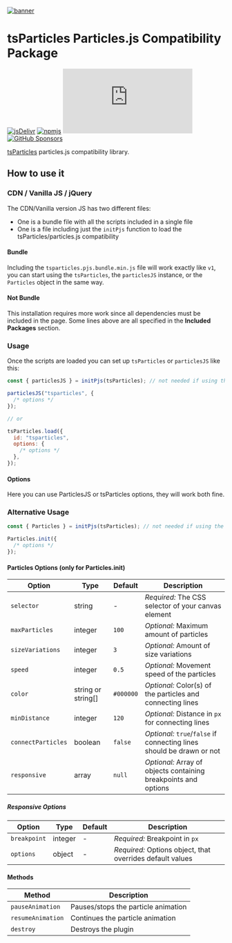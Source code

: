 [![banner](https://particles.js.org/images/banner2.png)](https://particles.js.org)

# tsParticles Particles.js Compatibility Package

[![jsDelivr](https://data.jsdelivr.com/v1/package/npm/@tsparticles/particles.js/badge)](https://www.jsdelivr.com/package/npm/@tsparticles/particles.js) [![npmjs](https://badge.fury.io/js/@tsparticles/particles.js.svg)](https://www.npmjs.com/package/@tsparticles/particles.js) [![npmjs](https://img.shields.io/npm/dt/@tsparticles/particles.js)](https://www.npmjs.com/package/@tsparticles/particles.js) [![GitHub Sponsors](https://img.shields.io/github/sponsors/matteobruni)](https://github.com/sponsors/matteobruni)

[tsParticles](https://github.com/tsparticles/tsparticles) particles.js compatibility library.

## How to use it

### CDN / Vanilla JS / jQuery

The CDN/Vanilla version JS has two different files:

- One is a bundle file with all the scripts included in a single file
- One is a file including just the `initPjs` function to load the tsParticles/particles.js compatibility

#### Bundle

Including the `tsparticles.pjs.bundle.min.js` file will work exactly like `v1`, you can start using the `tsParticles`,
the `particlesJS` instance, or the `Particles` object in the same way.

#### Not Bundle

This installation requires more work since all dependencies must be included in the page. Some lines above are all
specified in the **Included Packages** section.

### Usage

Once the scripts are loaded you can set up `tsParticles` or `particlesJS` like this:

```javascript
const { particlesJS } = initPjs(tsParticles); // not needed if using the bundle script, required for any other installation

particlesJS("tsparticles", {
  /* options */
});

// or

tsParticles.load({
  id: "tsparticles",
  options: {
    /* options */
  },
});
```

#### Options

Here you can use ParticlesJS or tsParticles options, they will work both fine.

### Alternative Usage

```javascript
const { Particles } = initPjs(tsParticles); // not needed if using the bundle script, required for any other installation

Particles.init({
  /* options */
});
```

#### Particles Options (only for Particles.init)

| Option             | Type               | Default   | Description                                                           |
| ------------------ | ------------------ | --------- | --------------------------------------------------------------------- |
| `selector`         | string             | -         | _Required:_ The CSS selector of your canvas element                   |
| `maxParticles`     | integer            | `100`     | _Optional:_ Maximum amount of particles                               |
| `sizeVariations`   | integer            | `3`       | _Optional:_ Amount of size variations                                 |
| `speed`            | integer            | `0.5`     | _Optional:_ Movement speed of the particles                           |
| `color`            | string or string[] | `#000000` | _Optional:_ Color(s) of the particles and connecting lines            |
| `minDistance`      | integer            | `120`     | _Optional:_ Distance in `px` for connecting lines                     |
| `connectParticles` | boolean            | `false`   | _Optional:_ `true`/`false` if connecting lines should be drawn or not |
| `responsive`       | array              | `null`    | _Optional:_ Array of objects containing breakpoints and options       |

##### Responsive Options

| Option       | Type    | Default | Description                                               |
| ------------ | ------- | ------- | --------------------------------------------------------- |
| `breakpoint` | integer | -       | _Required:_ Breakpoint in `px`                            |
| `options`    | object  | -       | _Required:_ Options object, that overrides default values |

#### Methods

| Method            | Description                         |
| ----------------- | ----------------------------------- |
| `pauseAnimation`  | Pauses/stops the particle animation |
| `resumeAnimation` | Continues the particle animation    |
| `destroy`         | Destroys the plugin                 |
